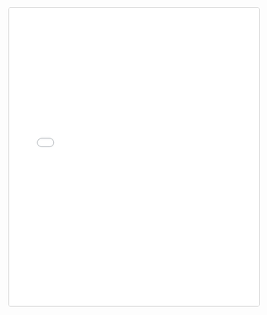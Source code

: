 <iframe
  src="{{ '/static/export-obsidian-canvas/index.html?file=/DDC-Canon/Events/Full_Timeline.canvas' | safeURL }}"
  width="100%"
  height="600"
  style="border:1px solid #ccc; border-radius:4px;"
></iframe>